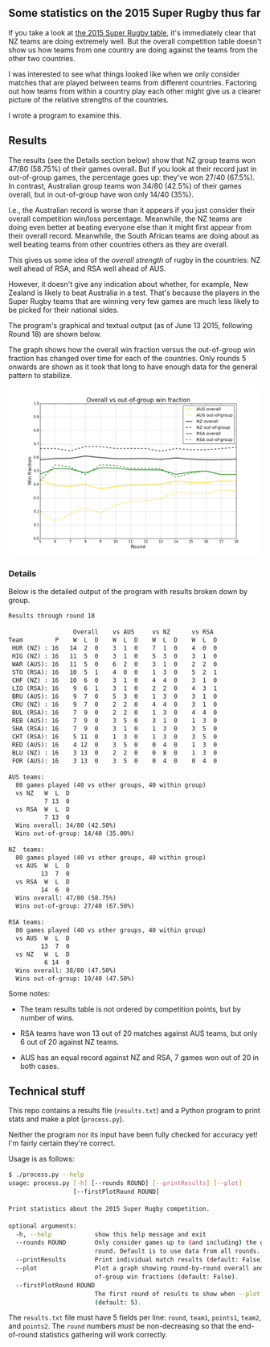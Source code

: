 ## Some statistics on the 2015 Super Rugby thus far

If you take a look at
[the 2015 Super Rugby table](http://www.smh.com.au/rugby-union/super-rugby/ladder),
it's immediately clear that NZ teams are doing extremely well.  But the
overall competition table doesn't show us how teams from one country are
doing against the teams from the other two countries.

I was interested to see what things looked like when we only consider
matches that are played between teams from different countries. Factoring
out how teams from within a country play each other might give us a clearer
picture of the relative strengths of the countries.

I wrote a program to examine this.

## Results

The results (see the Details section below) show that NZ group teams
won 47/80 (58.75%) of their games overall. But if you look at their record
just in out-of-group games, the percentage goes up: they've won 27/40
(67.5%). In contrast, Australian group teams won 34/80 (42.5%) of
their games overall, but in out-of-group have won only 14/40 (35%).

I.e., the Australian record is worse than it appears if you just consider
their overall competition win/loss percentage.  Meanwhile, the NZ teams are
doing even better at beating everyone else than it might first appear from
their overall record. Meanwhile, the South African teams are doing about as
well beating teams from other countries others as they are overall.

This gives us some idea of the *overall strength* of rugby in the
countries: NZ well ahead of RSA, and RSA well ahead of AUS.

However, it doesn't give any indication about whether, for example, New
Zealand is likely to beat Australia in a test. That's because the players
in the Super Rugby teams that are winning very few games are much less
likely to be picked for their national sides.

The program's graphical and textual output (as of June 13 2015, following
Round 18) are shown below.

The graph shows how the overall win fraction versus the out-of-group win
fraction has changed over time for each of the countries. Only rounds 5
onwards are shown as it took that long to have enough data for the general
pattern to stabilize.

<img src="graph.png"/>

### Details

Below is the detailed output of the program with results broken down by
group.

```
Results through round 18

                  Overall    vs AUS     vs NZ      vs RSA
Team         P    W  L  D    W  L  D    W  L  D    W  L  D
 HUR (NZ) : 16   14  2  0    3  1  0    7  1  0    4  0  0
 HIG (NZ) : 16   11  5  0    3  1  0    5  3  0    3  1  0
 WAR (AUS): 16   11  5  0    6  2  0    3  1  0    2  2  0
 STO (RSA): 16   10  5  1    4  0  0    1  3  0    5  2  1
 CHF (NZ) : 16   10  6  0    3  1  0    4  4  0    3  1  0
 LIO (RSA): 16    9  6  1    3  1  0    2  2  0    4  3  1
 BRU (AUS): 16    9  7  0    5  3  0    1  3  0    3  1  0
 CRU (NZ) : 16    9  7  0    2  2  0    4  4  0    3  1  0
 BUL (RSA): 16    7  9  0    2  2  0    1  3  0    4  4  0
 REB (AUS): 16    7  9  0    3  5  0    3  1  0    1  3  0
 SHA (RSA): 16    7  9  0    3  1  0    1  3  0    3  5  0
 CHT (RSA): 16    5 11  0    1  3  0    1  3  0    3  5  0
 RED (AUS): 16    4 12  0    3  5  0    0  4  0    1  3  0
 BLU (NZ) : 16    3 13  0    2  2  0    0  8  0    1  3  0
 FOR (AUS): 16    3 13  0    3  5  0    0  4  0    0  4  0

AUS teams:
  80 games played (40 vs other groups, 40 within group)
  vs NZ   W  L  D
          7 13  0
  vs RSA  W  L  D
          7 13  0
  Wins overall: 34/80 (42.50%)
  Wins out-of-group: 14/40 (35.00%)

NZ  teams:
  80 games played (40 vs other groups, 40 within group)
  vs AUS  W  L  D
         13  7  0
  vs RSA  W  L  D
         14  6  0
  Wins overall: 47/80 (58.75%)
  Wins out-of-group: 27/40 (67.50%)

RSA teams:
  80 games played (40 vs other groups, 40 within group)
  vs AUS  W  L  D
         13  7  0
  vs NZ   W  L  D
          6 14  0
  Wins overall: 38/80 (47.50%)
  Wins out-of-group: 19/40 (47.50%)
```

Some notes:

* The team results table is not ordered by competition points, but by
number of wins.

* RSA teams have won 13 out of 20 matches against AUS teams, but only 6
out of 20 against NZ teams.

* AUS has an equal record against NZ and RSA, 7 games won out of 20 in both
cases.

## Technical stuff

This repo contains a results file (`results.txt`) and a Python program to
print stats and make a plot (`process.py`).

Neither the program nor its input have been fully checked for accuracy yet!
I'm fairly certain they're correct.

Usage is as follows:

```sh
$ ./process.py --help
usage: process.py [-h] [--rounds ROUND] [--printResults] [--plot]
                  [--firstPlotRound ROUND]

Print statistics about the 2015 Super Rugby competition.

optional arguments:
  -h, --help            show this help message and exit
  --rounds ROUND        Only consider games up to (and including) the given
                        round. Default is to use data from all rounds.
  --printResults        Print individual match results (default: False).
  --plot                Plot a graph showing round-by-round overall and out-
                        of-group win fractions (default: False).
  --firstPlotRound ROUND
                        The first round of results to show when --plot is used
                        (default: 5).
```

The `results.txt` file must have 5 fields per line: `round`, `team1`,
`points1`, `team2`, and `points2`. The `round` numbers *must* be
non-decreasing so that the end-of-round statistics gathering will work
correctly.
